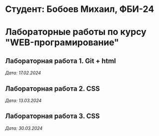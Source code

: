 # Студент: Бобоев Михаил, ФБИ-24

# Лабораторные работы по курсу "WEB-програмирование"

## Лабораторная работа 1. Git + html

*Дата: 17.02.2024*

## Лабораторная работа 2. CSS

*Дата: 13.03.2024*

## Лабораторная работа 3. CSS

*Дата: 30.03.2024*